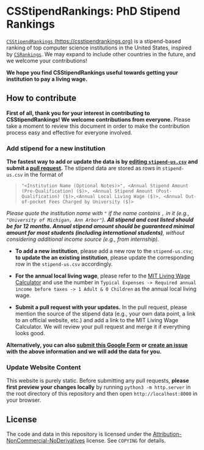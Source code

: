 # CSStipendRankings: PhD Stipend Rankings

[`CSStipendRankings` (https://csstipendrankings.org)](https://csstipendrankings.org) is a stipend-based ranking of top computer science institutions in the United States, inspired by [`CSRankings`](https://csrankings.org). We may expand to include other countries in the future, and we welcome your contributions!

**We hope you find CSStipendRankings useful towards getting your institution to pay a living wage.**

## How to contribute

**First of all, thank you for your interest in contributing to CSStipendRankings! We welcome contributions from everyone.** Please take a moment to review this document in order to make the contribution process easy and effective for everyone involved.

### Add stipend for a new institution
**The fastest way to add or update the data is by [editing `stipend-us.csv`](https://github.com/CSStipendRankings/CSStipendRankings/edit/main/stipend-us.csv) and submit a [pull request](https://github.com/CSStipendRankings/CSStipendRankings/pulls).** The stipend data are stored as rows in `stipend-us.csv` in the format of 

> ```"<Institution Name (Optional Notes)>", <Annual Stipend Amount (Pre-Qualification) ($)>, <Annual Stipend Amount (Post-Qualification) ($)>,<Annual Local Living Wage ($)>, <Annual Out-of-pocket Fees Charged by University ($)>```

*Please quote the institution name with `"` if the name contains `,` in it (e.g., `"University of Michigan, Ann Arbor"`). **All stipend and cost listed should be for 12 months. Annual stipend amount should be guaranteed minimal amount for most students (including international students)**, without considering additional income source (e.g., from internship).*


- **To add a new institution**, please add a new row to the `stipend-us.csv`; **to update the an existing institution**, please update the corresponding row in the `stipend-us.csv` accordingly. 

- **For the annual local living wage**, please refer to the [MIT Living Wage Calculator](http://livingwage.mit.edu/) and use the number in `Typical Expenses -> Required annual income before taxes -> 1 Adult & 0 Children` as the annual local living wage.

- **Submit a pull request with your updates.** In the pull request, please mention the source of the stipend data (e.g., your own data point, a link to an official website, etc.) and add a link to the 
MIT Living Wage Calculator. We will review your pull request and merge it if everything looks good.

**Alternatively, you can also [submit this Google Form](https://docs.google.com/forms/d/e/1FAIpQLSdKIAu98jSzpw97Ojec2jpEUWI4QH75Ig-5Ccz33fQwLl783w/viewform) or [create an issue](https://github.com/CSStipendRankings/CSStipendRankings/issues/new/choose) with the above information and we will add the data for you.**

### Update Website Content

This website is purely static. Before submitting any pull requests, **please first preview your changes locally** by running `python3 -m http.server` in the root directory of this repository and then open `http://localhost:8000` in your browser.

## License
The code and data in this repository is licensed under the [Attribution-NonCommercial-NoDerivatives](https://creativecommons.org/licenses/by-nc-nd/4.0/) license. See `COPYING` for details.

